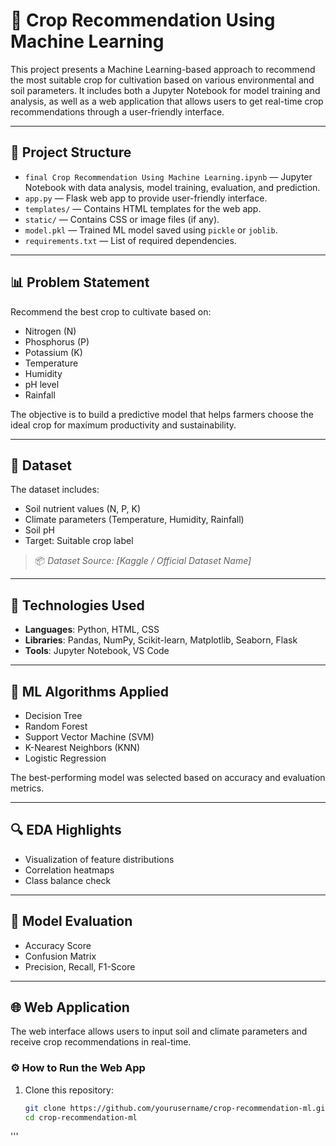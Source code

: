 # 🌾 Crop Recommendation Using Machine Learning

This project presents a Machine Learning-based approach to recommend the most suitable crop for cultivation based on various environmental and soil parameters. It includes both a Jupyter Notebook for model training and analysis, as well as a web application that allows users to get real-time crop recommendations through a user-friendly interface.

---

## 📁 Project Structure

- `final Crop Recommendation Using Machine Learning.ipynb` — Jupyter Notebook with data analysis, model training, evaluation, and prediction.
- `app.py` — Flask web app to provide user-friendly interface.
- `templates/` — Contains HTML templates for the web app.
- `static/` — Contains CSS or image files (if any).
- `model.pkl` — Trained ML model saved using `pickle` or `joblib`.
- `requirements.txt` — List of required dependencies.

---

## 📊 Problem Statement

Recommend the best crop to cultivate based on:

- Nitrogen (N)
- Phosphorus (P)
- Potassium (K)
- Temperature
- Humidity
- pH level
- Rainfall

The objective is to build a predictive model that helps farmers choose the ideal crop for maximum productivity and sustainability.

---

## 📌 Dataset

The dataset includes:

- Soil nutrient values (N, P, K)
- Climate parameters (Temperature, Humidity, Rainfall)
- Soil pH
- Target: Suitable crop label

> 📦 *Dataset Source: [Kaggle / Official Dataset Name]*

---

## 🧪 Technologies Used

- **Languages**: Python, HTML, CSS
- **Libraries**: Pandas, NumPy, Scikit-learn, Matplotlib, Seaborn, Flask
- **Tools**: Jupyter Notebook, VS Code

---

## 🧠 ML Algorithms Applied

- Decision Tree
- Random Forest
- Support Vector Machine (SVM)
- K-Nearest Neighbors (KNN)
- Logistic Regression

The best-performing model was selected based on accuracy and evaluation metrics.

---

## 🔍 EDA Highlights

- Visualization of feature distributions
- Correlation heatmaps
- Class balance check

---

## 🏁 Model Evaluation

- Accuracy Score
- Confusion Matrix
- Precision, Recall, F1-Score

---

## 🌐 Web Application

The web interface allows users to input soil and climate parameters and receive crop recommendations in real-time.

### ⚙️ How to Run the Web App

1. Clone this repository:

   ```bash
   git clone https://github.com/yourusername/crop-recommendation-ml.git
   cd crop-recommendation-ml
'''
